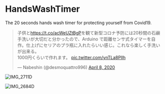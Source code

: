 # HandsWashTimer
The 20 seconds hands wash timer for protecting yourself from Covid19.

<blockquote class="twitter-tweet"><p lang="ja" dir="ltr">子供と<a href="https://t.co/acWeUZtBgP">https://t.co/acWeUZtBgP</a>を観て新型コロナ予防には20秒間の石鹸手洗いが大切だと分かったので、Arduino で距離センサ式タイマーを自作。仕上げにセリアのプラ瓶に入れたらいい感じ。これなら楽しく手洗いが出来る。<br>1000円くらいで作れます。 <a href="https://t.co/ynTLa8Pllh">pic.twitter.com/ynTLa8Pllh</a></p>&mdash; Nabeshin (@desmoquattro996) <a href="https://twitter.com/desmoquattro996/status/1247882480872353796?ref_src=twsrc%5Etfw">April 8, 2020</a></blockquote> <script async src="https://platform.twitter.com/widgets.js" charset="utf-8"></script>


![IMG_2711D](https://user-images.githubusercontent.com/52347942/78794044-2cdbc880-79ee-11ea-898b-2322181fbafc.jpg)

![IMG_2684D](https://user-images.githubusercontent.com/52347942/78794158-55fc5900-79ee-11ea-9f15-537db4063566.jpg)


